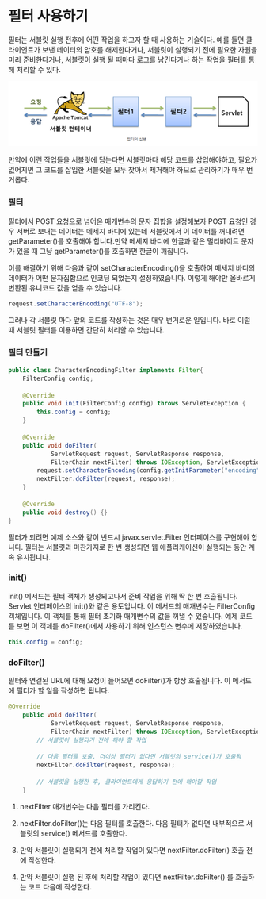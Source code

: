 # 필터 사용하기

필터는 서블릿 실행 전후에 어떤 작업을 하고자 할 때 사용하는 기술이다.
예를 들면 클라이언트가 보낸 데이터의 암호를 해제한다거나, 서블릿이 실행되기 전에 필요한 자원을 미리 준비한다거나,
서블릿이 실행 될 때마다 로그를 남긴다거나 하는 작업을 필터를 통해 처리할 수 있다.

![img.png](img.png)


만약에 이런 작업들을 서블릿에 담는다면 서블릿마다 해당 코드를 삽입해야하고, 필요가 없어지면 그 코드를
삽입한 서블릿을 모두 찾아서 제거해야 하므로 관리하기가 매우 번거롭다.

### 필터

필터에서 POST 요청으로 넘어온 매개변수의 문자 집합을 설정해보자
POST 요청인 경우 서버로 보내는 데이터는 메세지 바디에 있는데 서블릿에서 이 데이터를 꺼내려면
getParameter()를 호출해야 합니다.만약 메세지 바디에 한글과 같은 멀티바이트 문자가 있을 때
그냥 getParameter()를 호출하면 한글이 깨집니다.


이를 해결하기 위해 다음과 같이 setCharacterEncoding()을 호출하여 메세지 바디의 데이터가 어떤 문자집합으로
인코딩 되었는지 설정하였습니다. 이렇게 해야만 올바르게 변환된 유니코드 값을 얻을 수 있습니다.

```java
request.setCharacterEncoding("UTF-8");
```

그러나 각 서블릿 마다 앞의 코드를 작성하는 것은 매우 번거로운 일입니다. 
바로 이럴 때 서블릿 필터를 이용하면 간단히 처리할 수 있습니다.

### 필터 만들기

```java
public class CharacterEncodingFilter implements Filter{
	FilterConfig config;
	
	@Override
	public void init(FilterConfig config) throws ServletException {
		this.config = config;
	}
	
	@Override
	public void doFilter(
			ServletRequest request, ServletResponse response,
			FilterChain nextFilter) throws IOException, ServletException {
		request.setCharacterEncoding(config.getInitParameter("encoding"));
		nextFilter.doFilter(request, response);
	}

	@Override
	public void destroy() {}
}
```

필터가 되려면 예제 소스와 같이 반드시 javax.servlet.Filter 인터페이스를
구현해야 합니다. 필터는 서블릿과 마찬가지로 한 번 생성되면
웹 애플리케이션이 실행되는 동안 계속 유지됩니다.


### init()

init() 메서드는 필터 객체가 생성되고나서 준비 작업을 위해 딱 한 번 호출됩니다.
Servlet 인터페이스의 init()와 같은 용도입니다. 이 메서드의 매개변수는 FilterConfig 객체입니다.
이 객체를 통해 필터 초기화 매개변수의 값을 꺼낼 수 있습니다.  예제 코드를 보면 이 객체를
doFilter()에서 사용하기 위해 인스턴스 변수에 저장하였습니다.
```java
this.config = config;
```

### doFilter()

필터와 연결된 URL에 대해 요청이 들어오면 doFilter()가 항상
호출됩니다. 이 메서드에 필터가 할 일을 작성하면 됩니다.
```java
@Override
	public void doFilter(
			ServletRequest request, ServletResponse response,
			FilterChain nextFilter) throws IOException, ServletException {
		// 서블릿이 실행되기 전에 해야 할 작업 
        
        // 다음 필터를 호출. 더이상 필터가 없다면 서블릿의 service()가 호출됨
		nextFilter.doFilter(request, response);
		
		// 서블릿을 실행한 후, 클라이언트에게 응답하기 전에 해야할 작업
	}
```


1. nextFilter 매개변수는 다음 필터를 가리킨다.
2. nextFilter.doFilter()는 다음 필터를 호출한다. 다음 필터가
없다면 내부적으로 서블릿의 service() 메서드를 호출한다.
   
3. 만약 서블릿이 실행되기 전에 처리할 작업이 있다면 nextFilter.doFilter()
호출 전에 작성한다.
   
4. 만약 서블릿이 실행 된 후에 처리할 작업이 있다면 nextFilter.doFilter()
를 호출하는 코드 다음에 작성한다.